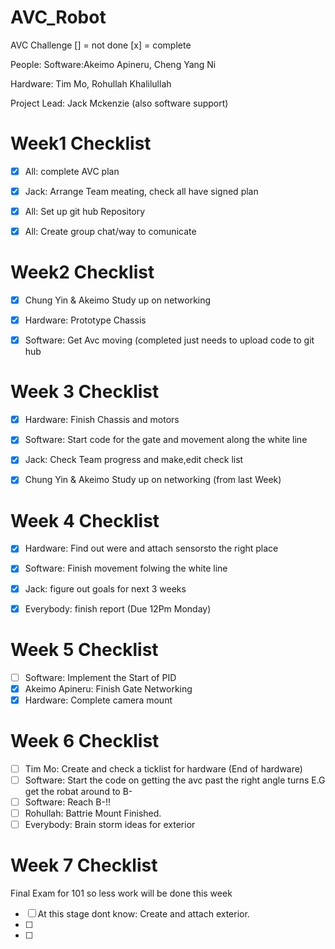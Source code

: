 # AVC_Robot
AVC Challenge
[] = not done [x] = complete

People:
Software:Akeimo Apineru, Cheng Yang Ni 

Hardware: Tim Mo, Rohullah Khalilullah

Project Lead: Jack Mckenzie (also software support)

# Week1 Checklist
- [x] All: complete AVC plan

- [x] Jack: Arrange Team meating, check all have signed plan

- [x] All: Set up git hub Repository

- [x] All: Create group chat/way to comunicate 

# Week2 Checklist 

- [x] Chung Yin & Akeimo Study up on networking

- [x] Hardware: Prototype Chassis

- [x] Software: Get Avc moving (completed just needs to upload code to git hub

# Week 3 Checklist 
- [x] Hardware: Finish Chassis and motors

- [x] Software: Start code for the gate and movement along the white line 

- [x] Jack: Check Team progress and make,edit check list

- [x] Chung Yin & Akeimo Study up on networking (from last Week)

# Week 4 Checklist

- [x] Hardware: Find out were and attach sensorsto the right place 

- [x] Software: Finish movement folwing the white line 

- [x] Jack: figure out goals for next 3 weeks
- [x] Everybody: finish report (Due 12Pm Monday)

# Week 5 Checklist 

- [ ] Software: Implement the Start of PID
- [x] Akeimo Apineru: Finish Gate Networking 
- [x] Hardware: Complete camera mount

# Week 6 Checklist

- [ ] Tim Mo: Create and check a ticklist for hardware (End of hardware)
- [ ] Software: Start the code on getting the avc past the right angle turns E.G get the robat around to B-
- [ ] Software: Reach B-!!
- [ ] Rohullah: Battrie Mount Finished.
- [ ] Everybody: Brain storm ideas for exterior

# Week 7 Checklist 

Final Exam for 101 so less work will be done this week
- [ ] At this stage dont know: Create and attach exterior.
- [ ]
- [ ]
